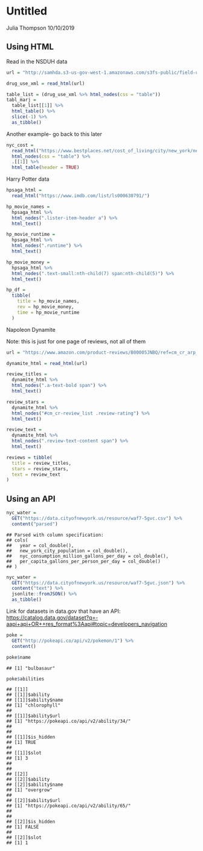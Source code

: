 Untitled
================
Julia Thompson
10/10/2019

## Using HTML

Read in the NSDUH
data

``` r
url = "http://samhda.s3-us-gov-west-1.amazonaws.com/s3fs-public/field-uploads/2k15StateFiles/NSDUHsaeShortTermCHG2015.htm"

drug_use_xml = read_html(url)

table_list = (drug_use_xml %>% html_nodes(css = "table"))
tabl_marj = 
  table_list[[1]] %>% 
  html_table() %>% 
  slice(-1) %>% 
  as_tibble()
```

Another example- go back to this later

``` r
nyc_cost = 
  read_html("https://www.bestplaces.net/cost_of_living/city/new_york/new_york") %>%
  html_nodes(css = "table") %>%
  .[[1]] %>%
  html_table(header = TRUE)
```

Harry Potter data

``` r
hpsaga_html = 
  read_html("https://www.imdb.com/list/ls000630791/")
```

``` r
hp_movie_names =
  hpsaga_html %>% 
  html_nodes(".lister-item-header a") %>% 
  html_text()

hp_movie_runtime =
  hpsaga_html %>% 
  html_nodes(".runtime") %>% 
  html_text()

hp_movie_money = 
  hpsaga_html %>%
  html_nodes(".text-small:nth-child(7) span:nth-child(5)") %>%
  html_text()

hp_df = 
  tibble(
    title = hp_movie_names,
    rev = hp_movie_money,
    time = hp_movie_runtime
  )
```

Napoleon Dynamite

Note: this is just for one page of reviews, not all of
them

``` r
url = "https://www.amazon.com/product-reviews/B00005JNBQ/ref=cm_cr_arp_d_viewopt_rvwer?ie=UTF8&reviewerType=avp_only_reviews&sortBy=recent&pageNumber=1"

dynamite_html = read_html(url)

review_titles = 
  dynamite_html %>%
  html_nodes(".a-text-bold span") %>%
  html_text()

review_stars = 
  dynamite_html %>%
  html_nodes("#cm_cr-review_list .review-rating") %>%
  html_text()

review_text = 
  dynamite_html %>%
  html_nodes(".review-text-content span") %>%
  html_text()

reviews = tibble(
  title = review_titles,
  stars = review_stars,
  text = review_text
)
```

## Using an API

``` r
nyc_water = 
  GET("https://data.cityofnewyork.us/resource/waf7-5gvc.csv") %>% 
  content("parsed")
```

    ## Parsed with column specification:
    ## cols(
    ##   year = col_double(),
    ##   new_york_city_population = col_double(),
    ##   nyc_consumption_million_gallons_per_day = col_double(),
    ##   per_capita_gallons_per_person_per_day = col_double()
    ## )

``` r
nyc_water = 
  GET("https://data.cityofnewyork.us/resource/waf7-5gvc.json") %>% 
  content("text") %>%
  jsonlite::fromJSON() %>%
  as_tibble()
```

Link for datasets in data.gov that have an API:
<https://catalog.data.gov/dataset?q=-aapi+api+OR++res_format%3Aapi#topic=developers_navigation>

``` r
poke = 
  GET("http://pokeapi.co/api/v2/pokemon/1") %>%
  content()

poke$name
```

    ## [1] "bulbasaur"

``` r
poke$abilities
```

    ## [[1]]
    ## [[1]]$ability
    ## [[1]]$ability$name
    ## [1] "chlorophyll"
    ## 
    ## [[1]]$ability$url
    ## [1] "https://pokeapi.co/api/v2/ability/34/"
    ## 
    ## 
    ## [[1]]$is_hidden
    ## [1] TRUE
    ## 
    ## [[1]]$slot
    ## [1] 3
    ## 
    ## 
    ## [[2]]
    ## [[2]]$ability
    ## [[2]]$ability$name
    ## [1] "overgrow"
    ## 
    ## [[2]]$ability$url
    ## [1] "https://pokeapi.co/api/v2/ability/65/"
    ## 
    ## 
    ## [[2]]$is_hidden
    ## [1] FALSE
    ## 
    ## [[2]]$slot
    ## [1] 1
